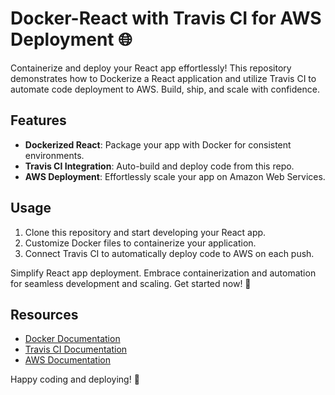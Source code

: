 # Docker-React with Travis CI for AWS Deployment 🌐

Containerize and deploy your React app effortlessly! This repository demonstrates how to Dockerize a React application and utilize Travis CI to automate code deployment to AWS. Build, ship, and scale with confidence.

## Features

- **Dockerized React**: Package your app with Docker for consistent environments.
- **Travis CI Integration**: Auto-build and deploy code from this repo.
- **AWS Deployment**: Effortlessly scale your app on Amazon Web Services.

## Usage

1. Clone this repository and start developing your React app.
2. Customize Docker files to containerize your application.
3. Connect Travis CI to automatically deploy code to AWS on each push.

Simplify React app deployment. Embrace containerization and automation for seamless development and scaling. Get started now! 🎉

## Resources

- [Docker Documentation](https://docs.docker.com/)
- [Travis CI Documentation](https://docs.travis-ci.com/)
- [AWS Documentation](https://docs.aws.amazon.com/)

Happy coding and deploying! 🚀
